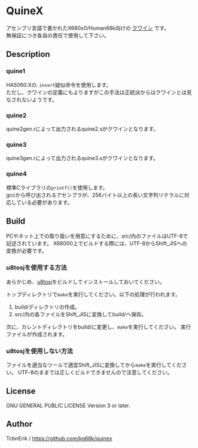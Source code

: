 # QuineX
アセンブリ言語で書かれたX680x0/Human68k向けの
[クワイン](https://ja.wikipedia.org/wiki/%E3%82%AF%E3%83%AF%E3%82%A4%E3%83%B3_(%E3%83%97%E3%83%AD%E3%82%B0%E3%83%A9%E3%83%9F%E3%83%B3%E3%82%B0))
です。  
無保証につき各自の責任で使用して下さい。


## Description

### quine1
HAS060.Xの`.insert`疑似命令を使用します。  
ただし、クワインの定義にもよりますがこの手法は正統派からはクワインとは見なされないようです。

### quine2
quine2gen.rによって出力されるquine2.sがクワインとなります。

### quine3
quine3gen.rによって出力されるquine3.sがクワインとなります。

### quine4
標準Cライブラリの`printf()`を使用します。  
gccから呼び出されるアセンブラが、256バイト以上の長い文字列リテラルに対応している必要があります。


## Build
PCやネット上での取り扱いを用意にするために、src/内のファイルはUTF-8で記述されています。
X68000上でビルドする際には、UTF-8からShift_JISへの変換が必要です。

### u8tosjを使用する方法
あらかじめ、[u8tosj](https://github.com/kg68k/u8tosj)をビルドしてインストールしておいてください。

トップディレクトリで`make`を実行してください。以下の処理が行われます。
1. build/ディレクトリの作成。
2. src/内の各ファイルをShift_JISに変換してbuild/へ保存。

次に、カレントディレクトリをbuild/に変更し、`make`を実行してください。
実行ファイルが作成されます。

### u8tosjを使用しない方法
ファイルを適当なツールで適宜Shift_JISに変換してから`make`を実行してください。
UTF-8のままでは正しくビルドできませんので注意してください。


## License
GNU GENERAL PUBLIC LICENSE Version 3 or later.

## Author
TcbnErik / https://github.com/kg68k/quinex

